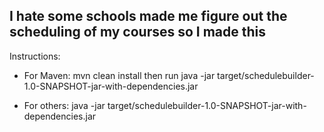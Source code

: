 ## I hate some schools made me figure out the scheduling of my courses so I made this

Instructions: 

- For Maven: mvn clean install then run java -jar target/schedulebuilder-1.0-SNAPSHOT-jar-with-dependencies.jar

- For others: java -jar target/schedulebuilder-1.0-SNAPSHOT-jar-with-dependencies.jar